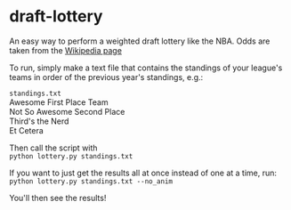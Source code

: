 # draft-lottery
An easy way to perform a weighted draft lottery like the NBA. Odds are taken from the [Wikipedia page](https://en.wikipedia.org/wiki/NBA_draft_lottery#Process)

To run, simply make a text file that contains the standings of your league's teams in order of the previous year's standings, e.g.:

``standings.txt``  
Awesome First Place Team  
Not So Awesome Second Place  
Third's the Nerd  
Et Cetera  

Then call the script with  
``python lottery.py standings.txt``

If you want to just get the results all at once instead of one at a time, run:  
``python lottery.py standings.txt --no_anim``

You'll then see the results!

